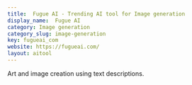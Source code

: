 ```yaml
---
title:  Fugue AI - Trending AI tool for Image generation
display_name:  Fugue AI
category: Image generation
category_slug: image-generation
key: fugueai_com
website: https://fugueai.com/
layout: aitool
---
```


Art and image creation using text descriptions.

